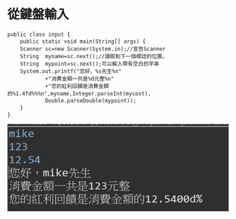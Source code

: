 # 從鍵盤輸入

```text
public class input {
	public static void main(String[] args) {
	Scanner sc=new Scanner(System.in);//宣告Scanner
	String  myname=sc.next();//讀取到下一個標誌的位置。
	String  mypoint=sc.next();可以輸入帶有空白的字串
	System.out.printf("您好，%s先生%n"
			+"消費金額一共是%d元整%n"
			+"您的紅利回饋是消費金額的%1.4fd%%%n",myname,Integer.parseInt(mycost),
			Double.parseDouble(mypoint));
	}
}
```

![](../../.gitbook/assets/image%20%284%29.png)

